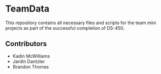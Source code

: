 # TeamData
This repository contains all necessary files and scripts for the team mini projects as part of the successful completion of DS-450.
## Contributors 
- Kadin McWilliams
- Jardin Dantzler
- Brandon Thomas
